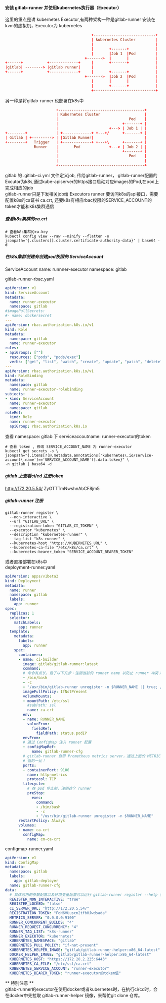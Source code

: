 #### 安装 gitlab-runner 并使用kubernetes执行器（Executor）
这里的重点是讲 kubernetes Executor,有两种架构一种是gitlab-runner 安装在kvm的虚拟机，Executor为 kubernetes 

```conf
                                       +----------------------------+
                                       | kubernetes Cluster         |
                                       |                            |
                                       |       +-------+            |
                                       |       |Job 1  |Pod         |
                                    +------->  |       |            |
+------+           +-------------+     |       +-------+            |
|gitlab| --------> |gitlab runner|     |                            |
+------+           +-------------+     |       +-------+            |
                                    +------->  |Job 2  |Pod         |
                                       |       |       |            |
                                       |       +-------+            |
                                       +----------------------------+
```

另一种是将gitlab-runner 也部署在k8s中 
```conf
                       +---------------------------------------+
                       | Kubernetes Cluster                    |
                       |                                Pod    |
                       |                             +-------+ |
                       |                       +---> | Job 1 | |
+--------+             | +-------------+ +---+/      +-------+ |
| Gitlab | +---------> | |Gitlab Runner|                       |
+--------+   Trigger   | +-------------+ +---+\      +-------+ |
             Runner    |       Pod             +---> | Job 2 | |
                       |                             +-------+ |
                       |                                Pod    |
                       |                                       |
                       +---------------------------------------+ 
```


gitlab 的 .gitlab-ci.yml 文件定义job, 传给gitlab-runner， gitlab-runner配置的Excutor为k8s,通过kube-apiserver的https接口启动对应images的Pod,在pod上完成相应的job    
gitlab-runner只是下发相关job给 Executors 
runner 要访问k8s的api接口，需要配置k8s的ca证书 ca.crt, 还要k8s有相应rbac权限的SERVICE_ACCOUNT的token才能和k8s集群通信

##### 查看k8s集群的ca.crt
```shell
# 查看k8s集群的ca.key
kubectl config view --raw --minify --flatten -o jsonpath='{.clusters[].cluster.certificate-authority-data}' | base64 -d
```
##### 在k8s集群创建有创建pod权限的 ServiceAccount
ServiceAccount name: runnner-executor
namespace: gitlab

gitlab-runner-rbac.yaml
```yaml
apiVersion: v1
kind: ServiceAccount
metadata:
  name: runner-executor
  namespace: gitlab
#imagePullSecrets:
#- name: dockersecret
---
apiVersion: rbac.authorization.k8s.io/v1
kind: Role
metadata:
  namespace: gitlab
  name: runner-executor
rules:
- apiGroups: [""]
  resources: ["pods", "pods/exec"]
  verbs: ["get", "list", "watch", "create", "update", "patch", "delete"]
---
apiVersion: rbac.authorization.k8s.io/v1
kind: RoleBinding
metadata:
  namespace: gitlab
  name: runner-executor-rolebinding
subjects:
- kind: ServiceAccount
  name: runner-executor
  namespace: gitlab
roleRef:
  kind: Role
  name: runner-executor
  apiGroup: rbac.authorization.k8s.io
```

查看 namespace: gitlab 下 serviceaccoutname: runner-executor的token
```shell
# 查看 token , 修改 SERVICE_ACCOUNT_NAME 为 runner-executor
kubectl get secrets -o \
jsonpath="{.items[?(@.metadata.annotations['kubernetes\.io/service-account\.name']=='SERVICE_ACCOUNT_NAME')].data.token}" \
-n gitlab | base64 -d
```

##### gitlab 上查看ci/cd 注册token
http://172.20.5.54/    ZyGTTTmNwshnAbCF8jm5


##### gitlab-runner 注册
```shell
gitlab-runner register \
  --non-interactive \
  --url "GITLAB_URL" \
  --registration-token "GITLAB_CI_TOKEN" \
  --executor "kubernetes" \
  --description "kubernetes-runner" \
  --tag-list "k8s-runner" \
  --kubernetes-host "https://KUBERNETES_URL" \
  --kubernetes-ca-file "/etc/k8s/ca.crt" \
  --kubernetes-bearer_token "SERVICE_ACCOUNT_BEARER_TOKEN"
```

或者直接部署在k8s中     
deployment-runner.yaml
```yaml
apiVersion: apps/v1beta2
kind: Deployment
metadata:
  name: runner
  namespace: gitlab
  labels:
    app: runner
spec:
  replicas: 1
  selector:
    matchLabels:
      app: runner
  template:
    metadata:
      labels:
        app: runner
    spec:
      containers:
      - name: ci-builder
        image: gitlab/gitlab-runner:latest
        command:
        # 命令有点长，做了以下几步：注销当前的 runner name 以防止 runner 冲突；注册新的 runner；启动 runner daemon
        - /bin/bash
        - -c
        - "/usr/bin/gitlab-runner unregister -n $RUNNER_NAME || true; /usr/bin/gitlab-runner register; exec /usr/bin/gitlab-runner run"
        imagePullPolicy: IfNotPresent
        volumeMounts:
        - mountPath: /etc/ssl
          #subPath: ssl
          name: ca-crt
        env:
        - name: RUNNER_NAME
          valueFrom:
            fieldRef:
              fieldPath: status.podIP
        envFrom:
        # 通过 ConfigMap 注入 runner 配置
        - configMapRef:
            name: gitlab-runner-cfg
        # gitlab-runner 自带 Prometheus metrics server，通过上面的 METRICS_SERVER 环境变量配置
        # 强的一比！
        ports:
        - containerPort: 9100
          name: http-metrics
          protocol: TCP
        lifecycle:
          # 在 pod 停止前，注销这个 runner
          preStop:
            exec:
              command:
              - /bin/bash
              - -c
              - "/usr/bin/gitlab-runner unregister -n $RUNNER_NAME"
      restartPolicy: Always
      volumes: 
      - name: ca-crt
        configMap:
          name: cm-ca-crt
```

configmap-runner.yaml
```yaml
apiVersion: v1
kind: ConfigMap
metadata:
  namespace: gitlab
  labels:
    app: gitlab-deployer
  name: gitlab-runner-cfg
data:
  # 具体可用的参数配置以及环境变量配置可以运行 gitlab-runner register --help 查看
  REGISTER_NON_INTERACTIVE: "true"
  REGISTER_LOCKED: "false"
  CI_SERVER_URL: "http://172.20.5.54/"
  REGISTRATION_TOKEN: "FoN6VUuscn2tfbHJwdsada"
  METRICS_SERVER: "0.0.0.0:9100"
  RUNNER_CONCURRENT_BUILDS: "4"
  RUNNER_REQUEST_CONCURRENCY: "4"
  RUNNER_TAG_LIST: "k8s-runner"
  RUNNER_EXECUTOR: "kubernetes"
  KUBERNETES_NAMESPACE: "gitlab"
  KUBERNETES_PULL_POLICY: "if-not-present"
  KUBERNETES_HELPER_IMAGE: "gitlab/gitlab-runner-helper:x86_64-latest"
  DOCKER_HELPER_IMAGE: "gitlab/gitlab-runner-helper:x86_64-latest"
  KUBERNETES_HOST: "https://172.20.2.225:6443"
  KUBERNETES_CA_FILE: "/etc/ssl/ca.crt"
  KUBERNETES_SERVICE_ACCOUNT: "runner-executor"
  KUBERNETES_BEARER_TOKEN: "runner-executor的token值"
```

** 特别注意 **   
gitlab-runner的executor在使用docker或者kubernetes时，在执行ci/cd时，会在docker中先拉取 gitlab-runner-helper 镜像，来帮忙git clone 仓库。



